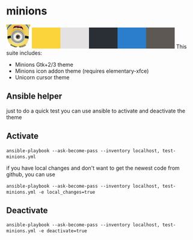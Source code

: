 # minions
<img title="Minions!" src="https://raw.githubusercontent.com/ochosi/minions/master/icons/places/64/start-here.png" />
<img title="Minions!" src="https://raw.githubusercontent.com/ochosi/minions/master/palette.png" />
This suite includes:

 * Minions Gtk+2/3 theme
 * Minions icon addon theme (requires elementary-xfce)
 * Unicorn cursor theme

## Ansible helper
just to do a quick test you can use ansible to activate and deactivate the theme
## Activate
```
ansible-playbook --ask-become-pass --inventory localhost, test-minions.yml
```

if you have local changes and don't want to get the newest code from github, you can use
```
ansible-playbook --ask-become-pass --inventory localhost, test-minions.yml -e local_changes=true
```

## Deactivate
```
ansible-playbook --ask-become-pass --inventory localhost, test-minions.yml -e deactivate=true
```

